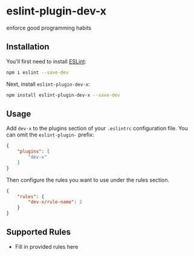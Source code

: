 # eslint-plugin-dev-x

enforce good programming habits

## Installation

You'll first need to install [ESLint](https://eslint.org/):

```sh
npm i eslint --save-dev
```

Next, install `eslint-plugin-dev-x`:

```sh
npm install eslint-plugin-dev-x --save-dev
```

## Usage

Add `dev-x` to the plugins section of your `.eslintrc` configuration file. You can omit the `eslint-plugin-` prefix:

```json
{
    "plugins": [
        "dev-x"
    ]
}
```


Then configure the rules you want to use under the rules section.

```json
{
    "rules": {
        "dev-x/rule-name": 2
    }
}
```

## Supported Rules

* Fill in provided rules here



